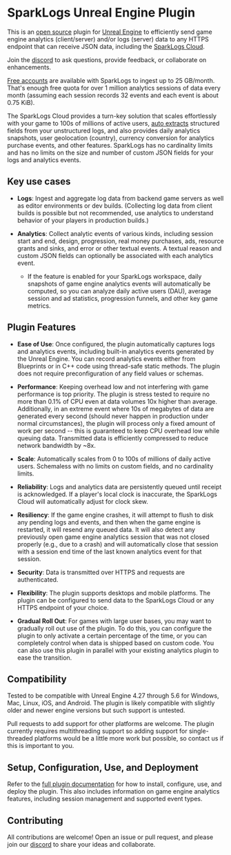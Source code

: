 # SparkLogs Unreal Engine Plugin

This is an [open source](LICENSE) plugin for [Unreal Engine](https://unrealengine.com/) to efficiently send game engine analytics (client/server) and/or logs (server)
data to any HTTPS endpoint that can receive JSON data, including the [SparkLogs Cloud](https://sparklogs.com/).

Join the [discord](https://discord.gg/Yu8F8w8tDw) to ask questions, provide feedback, or collaborate on enhancements.

[Free accounts](https://sparklogs.com/docs/getting-started/create-account#pricing) are available with SparkLogs to ingest up to 25 GB/month.
That's enough free quota for over 1 million analytics sessions of data every month (assuming each session records 32 events and each event is about 0.75 KiB).

The SparkLogs Cloud provides a turn-key solution that scales effortlessly with your game to 100s of millions of active users,
[auto extracts](https://sparklogs.com/docs/ingest/autoextract/overview) structured fields from your unstructured logs,
and also provides daily analytics snapshots, user geolocation (country), currency conversion for analytics purchase events, and other features.
SparkLogs has no cardinality limits and has no limits on the size and number of custom JSON fields for your logs and analytics events.

## Key use cases

 * **Logs**: Ingest and aggregate log data from backend game servers as well as editor environments or dev builds. (Collecting log data from client builds is possible but not recommended, use analytics to understand behavior of your players in production builds.)

 * **Analytics**: Collect analytic events of various kinds, including session start and end, design, progression, real money purchases, ads, resource grants and sinks, and error or other textual events. A textual reason and custom JSON fields can optionally be associated with each analytics event.
   * If the feature is enabled for your SparkLogs workspace, daily snapshots of game engine analytics events will automatically be computed, so you can analyze
     daily active users (DAU), average session and ad statistics, progression funnels, and other key game metrics.

## Plugin Features

* **Ease of Use**: Once configured, the plugin automatically captures logs and analytics events,
  including built-in analytics events generated by the Unreal Engine.
  You can record analytics events either from Blueprints or in C++ code using thread-safe static methods.
  The plugin does not require preconfiguration of any field values or schemas.

* **Performance**: Keeping overhead low and not interfering with game performance is top priority.
  The plugin is stress tested to require no more than 0.1% of CPU even at data volumes 10x higher
  than average. Additionally, in an extreme event where 10s of megabytes of data are generated
  every second (should never happen in production under normal circumstances), the plugin will
  process only a fixed amount of work per second -- this is guaranteed to keep CPU overhead low
  while queuing data. Transmitted data is efficiently compressed to reduce network bandwidth by ~8x.

* **Scale**: Automatically scales from 0 to 100s of millions of daily active users. Schemaless with no
  limits on custom fields, and no cardinality limits.

* **Reliability**: Logs and analytics data are persistently queued until receipt is acknowledged.
  If a player's local clock is inaccurate, the SparkLogs Cloud will automatically adjust for
  clock skew.

* **Resiliency**: If the game engine crashes, it will attempt to flush to disk any pending logs and
  events, and then when the game engine is restarted, it will resend any queued data. It will also
  detect any previously open game engine analytics session that was not closed properly (e.g., due
  to a crash) and will automatically close that session with a session end time of the last known
  analytics event for that session.

* **Security**: Data is transmitted over HTTPS and requests are authenticated.

* **Flexibility**: The plugin supports desktops and mobile platforms. The plugin can be configured
  to send data to the SparkLogs Cloud or any HTTPS endpoint of your choice.

* **Gradual Roll Out**: For games with large user bases, you may want to gradually roll out use
  of the plugin. To do this, you can configure the plugin to only activate a certain percentage of the
  time, or you can completely control when data is shipped based on custom code. You can also use this
  plugin in parallel with your existing analytics plugin to ease the transition.

## Compatibility

Tested to be compatible with Unreal Engine 4.27 through 5.6 for Windows, Mac, Linux, iOS, and Android.
The plugin is likely compatible with slightly older and newer engine versions but such support is untested.

Pull requests to add support for other platforms are welcome. The plugin currently
requires multithreading support so adding support for single-threaded platforms would be
a little more work but possible, so contact us if this is important to you.

## Setup, Configuration, Use, and Deployment

Refer to the [full plugin documentation](https://sparklogs.com/docs/ingest/data-sources/unreal-engine)
for how to install, configure, use, and deploy the plugin. This also includes information on
game engine analytics features, including session management and supported event types.

## Contributing

All contributions are welcome! Open an issue or pull request, and please join our
[discord](https://discord.gg/Yu8F8w8tDw) to share your ideas and collaborate.
